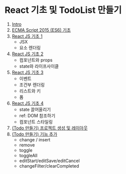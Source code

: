 # React 기초 및 TodoList 만들기

1. [Intro](./reactLec01/readme.md)
2. [ECMA Script 2015 (ES6) 기초](./reactLec02/readme.md)
3. [React JS 기초 1](./reactLec03/readme.md)
    - JSX
    - 요소 렌더링
4. [React JS 기초 2](./reactLec04/readme.md)
    - 컴포넌트와 props
    - state와 라이프사이클
5. [React JS 기초 3](./reactLec05/readme.md)
    - 이벤트
    - 조건부 렌더링
    - 리스트와 키
    - 폼
6. [React JS 기초 4](./reactLec06/readme.md)
    - state 끌어올리기
    - ref: DOM 참조하기
    - 컴포넌트 스타일링
7. [(Todo 만들기) 프로젝트 생성 및 레이아웃](./reactLec07/readme.md)
8. [(Todo 만들기) 기능 추가](./reactLec08/readme.md)
    - change / insert
    - remove
    - toggle
    - toggleAll
    - editStart/editSave/editCancel
    - changeFilter/clearCompleted